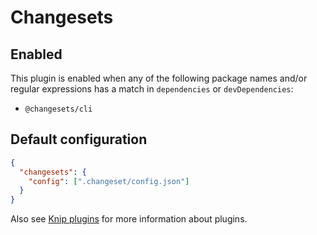 # Changesets

## Enabled

This plugin is enabled when any of the following package names and/or regular expressions has a match in `dependencies`
or `devDependencies`:

- `@changesets/cli`

## Default configuration

```json
{
  "changesets": {
    "config": [".changeset/config.json"]
  }
}
```

Also see [Knip plugins][1] for more information about plugins.

[1]: https://github.com/webpro/knip/blob/next/README.md#plugins
